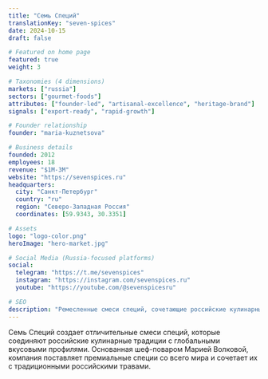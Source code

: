 ```yaml
---
title: "Семь Специй"
translationKey: "seven-spices"
date: 2024-10-15
draft: false

# Featured on home page
featured: true
weight: 3

# Taxonomies (4 dimensions)
markets: ["russia"]
sectors: ["gourmet-foods"]
attributes: ["founder-led", "artisanal-excellence", "heritage-brand"]
signals: ["export-ready", "rapid-growth"]

# Founder relationship
founder: "maria-kuznetsova"

# Business details
founded: 2012
employees: 18
revenue: "$1M-3M"
website: "https://sevenspices.ru"
headquarters:
  city: "Санкт-Петербург"
  country: "ru"
  region: "Северо-Западная Россия"
  coordinates: [59.9343, 30.3351]

# Assets
logo: "logo-color.png"
heroImage: "hero-market.jpg"

# Social Media (Russia-focused platforms)
social:
  telegram: "https://t.me/sevenspices"
  instagram: "https://instagram.com/sevenspices.ru"
  youtube: "https://youtube.com/@sevenspicesru"

# SEO
description: "Ремесленные смеси специй, сочетающие российские кулинарные традиции с глобальными вкусами"
---
```


Семь Специй создает отличительные смеси специй, которые соединяют российские кулинарные традиции с глобальными вкусовыми профилями. Основанная шеф-поваром Марией Волковой, компания поставляет премиальные специи со всего мира и сочетает их с традиционными российскими травами.
